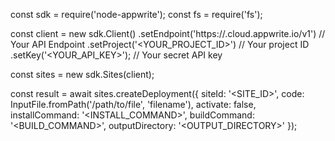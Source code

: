 const sdk = require('node-appwrite');
const fs = require('fs');

const client = new sdk.Client()
    .setEndpoint('https://<REGION>.cloud.appwrite.io/v1') // Your API Endpoint
    .setProject('<YOUR_PROJECT_ID>') // Your project ID
    .setKey('<YOUR_API_KEY>'); // Your secret API key

const sites = new sdk.Sites(client);

const result = await sites.createDeployment({
    siteId: '<SITE_ID>',
    code: InputFile.fromPath('/path/to/file', 'filename'),
    activate: false,
    installCommand: '<INSTALL_COMMAND>',
    buildCommand: '<BUILD_COMMAND>',
    outputDirectory: '<OUTPUT_DIRECTORY>'
});
